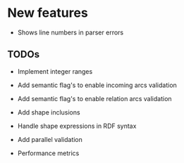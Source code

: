 New features
============



-   Shows line numbers in parser errors



TODOs
-----

-   Implement integer ranges

-   Add semantic flag's to enable incoming arcs validation

-   Add semantic flag's to enable relation arcs validation

-   Add shape inclusions

-   Handle shape expressions in RDF syntax

-   Add parallel validation

-   Performance metrics








